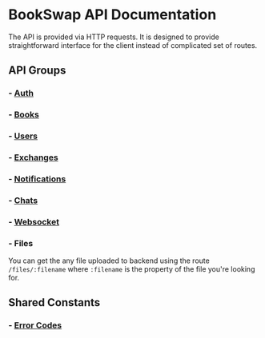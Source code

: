 # BookSwap API Documentation

The API is provided via HTTP requests.
It is designed to provide straightforward interface for the client instead of complicated set of routes.

## API Groups
### - [Auth](auth)
### - [Books](books)
### - [Users](users)
### - [Exchanges](exchanges)
### - [Notifications](notifications)
### - [Chats](chats)
### - [Websocket](websocket)
### - Files
You can get the any file uploaded to backend using the route `/files/:filename` where `:filename` is the property of the file you're looking for.

## Shared Constants
### - [Error Codes](error-codes.md)